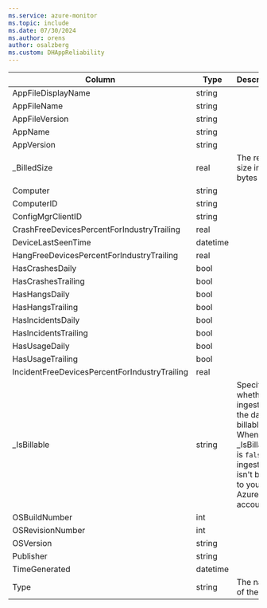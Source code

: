 ```yaml
---
ms.service: azure-monitor
ms.topic: include
ms.date: 07/30/2024
ms.author: orens
author: osalzberg
ms.custom: DHAppReliability
---
```



| Column | Type | Description |
|---|---|---|
| AppFileDisplayName | string |   |
| AppFileName | string |   |
| AppFileVersion | string |   |
| AppName | string |   |
| AppVersion | string |   |
| _BilledSize | real | The record size in bytes |
| Computer | string |   |
| ComputerID | string |   |
| ConfigMgrClientID | string |   |
| CrashFreeDevicesPercentForIndustryTrailing | real |   |
| DeviceLastSeenTime | datetime |   |
| HangFreeDevicesPercentForIndustryTrailing | real |   |
| HasCrashesDaily | bool |   |
| HasCrashesTrailing | bool |   |
| HasHangsDaily | bool |   |
| HasHangsTrailing | bool |   |
| HasIncidentsDaily | bool |   |
| HasIncidentsTrailing | bool |   |
| HasUsageDaily | bool |   |
| HasUsageTrailing | bool |   |
| IncidentFreeDevicesPercentForIndustryTrailing | real |   |
| _IsBillable | string | Specifies whether ingesting the data is billable. When _IsBillable is `false` ingestion isn't billed to your Azure account |
| OSBuildNumber | int |   |
| OSRevisionNumber | int |   |
| OSVersion | string |   |
| Publisher | string |   |
| TimeGenerated | datetime |   |
| Type | string | The name of the table |
